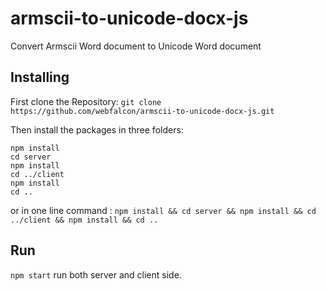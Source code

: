 # armscii-to-unicode-docx-js
Convert Armscii Word document to Unicode Word document

## Installing 
First clone the Repository:
`git clone https://github.com/webfalcon/armscii-to-unicode-docx-js.git`

Then install the packages in three folders:
```
npm install
cd server
npm install
cd ../client 
npm install
cd ..
```

or in one line command :
`npm install && cd server && npm install && cd ../client && npm install && cd ..`

## Run
`npm start` run both server and client side.


